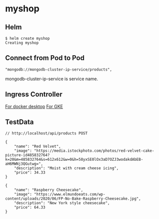 # myshop

## Helm
```
$ helm create myshop
Creating myshop
```


## Connect from Pod to Pod

```
"mongodb://mongodb-cluster-ip-service/products",
```

mongodb-cluster-ip-service is service name.

## Ingress Controller
[For docker desktop](https://kubernetes.github.io/ingress-nginx/deploy/#quick-start)
[For GKE](https://kubernetes.github.io/ingress-nginx/deploy/#gce-gke)

## TestData
```
// http://localhost/api/products POST

{
    "name": "Red Velvet",
    "image": "https://media.istockphoto.com/photos/red-velvet-cake-picture-id485832764?k=20&m=485832764&s=612x612&w=0&h=58yxSE0lOx3aD7OZJ3wodakdAbEB-aH6MWNj3QGutwg=",
    "description": "Moist with cream cheese icing",
    "price": 34.33
}

{
    "name": "Raspberry Cheesecake",
    "image": "https://www.elmundoeats.com/wp-content/uploads/2020/06/FP-No-Bake-Raspberry-Cheesecake.jpg",
    "description": "New York style cheesecake",
    "price": 64.33
}
```
